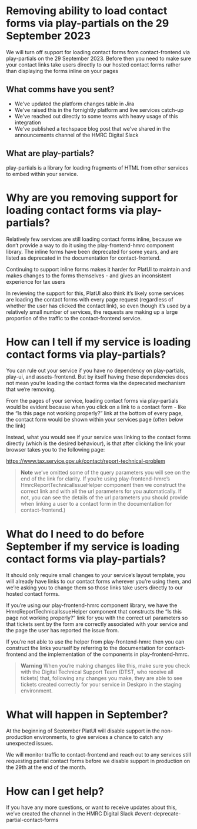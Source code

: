 # Removing ability to load contact forms via play-partials on the 29 September 2023

We will turn off support for loading contact forms from contact-frontend via play-partials on the 29 September 2023.
Before then you need to make sure your contact links take users directly to our hosted contact forms rather than
displaying the forms inline on your pages

## What comms have you sent?

* We've updated the platform changes table in Jira
* We've raised this in the fornightly platform and live services catch-up
* We've reached out directly to some teams with heavy usage of this integration
* We've published a techspace blog post that we've shared in the announcements channel of the HMRC Digital Slack

## What are play-partials?

play-partials is a library for loading fragments of HTML from other services to embed within your service.

# Why are you removing support for loading contact forms via play-partials?

Relatively few services are still loading contact forms inline, because we don’t provide a way to do it using the
play-frontend-hmrc component library. The inline forms have been deprecated for some years, and are listed as deprecated
in the documentation for contact-frontend.

Continuing to support inline forms makes it harder for PlatUI to maintain and makes changes to the forms themselves -
and gives an inconsistent experience for tax users

In reviewing the support for this, PlatUI also think it’s likely some services are loading the contact forms with every
page request (regardless of whether the user has clicked the contact link), so even though it’s used by a relatively
small number of services, the requests are making up a large proportion of the traffic to the contact-frontend service.

# How can I tell if my service is loading contact forms via play-partials?

You can rule out your service if you have no dependency on play-partials, play-ui, and assets-frontend. But by itself
having these dependencies does not mean you’re loading the contact forms via the deprecated mechanism that we’re
removing.

From the pages of your service, loading contact forms via play-partials would be evident because when you click on a
link to a contact form - like the “Is this page not working properly?” link at the bottom of every page, the contact
form would be shown within your services page (often below the link)

Instead, what you would see if your service was linking to the contact forms directly (which is the desired behaviour),
is that after clicking the link your browser takes you to the following page:

https://www.tax.service.gov.uk/contact/report-technical-problem

> **Note**
> we’ve omitted some of the query parameters you will see on the end of the link for clarity. If you’re using
> play-frontend-hmrc’s HmrcReportTechnicalIssueHelper component then we construct the correct link and with all the url
> parameters for you automatically. If not, you can see the details of the url parameters you should provide when linking
> a user to a contact form in the documentation for contact-frontend.)

# What do I need to do before September if my service is loading contact forms via play-partials?

It should only require small changes to your service’s layout template, you will already have links to our contact forms
wherever you’re using them, and we’re asking you to change them so those links take users directly to our hosted contact
forms.

If you’re using our play-frontend-hmrc component library, we have the HmrcReportTechnicalIssueHelper component that
constructs the “Is this page not working properly?” link for you with the correct url parameters so that tickets sent by
the form are correctly associated with your service and the page the user has reported the issue from.

If you’re not able to use the helper from play-frontend-hmrc then you can construct the links yourself by referring to
the documentation for contact-frontend and the implementation of the components in play-frontend-hmrc.

> **Warning**
> When you’re making changes like this, make sure you check with the Digital Technical Support Team (DTST, who receive
> all tickets) that, following any changes you make, they are able to see tickets created correctly for your service in
> Deskpro in the staging environment.

# What will happen in September?

At the beginning of September PlatUI will disable support in the non-production environments, to give services a chance
to catch any unexpected issues.

We will monitor traffic to contact-frontend and reach out to any services still requesting partial contact forms before
we disable support in production on the 29th at the end of the month.

# How can I get help?

If you have any more questions, or want to receive updates about this, we’ve created the channel in the HMRC Digital
Slack #event-deprecate-partial-contact-forms
